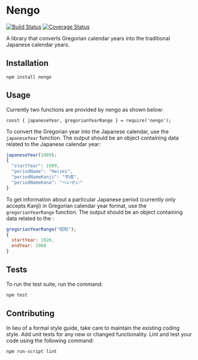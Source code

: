 Nengo
=========

[![Build Status](https://travis-ci.org/KevinAdu/nengo.svg?branch=master)](https://travis-ci.org/KevinAdu/nengo)
[![Coverage Status](https://coveralls.io/repos/github/KevinAdu/nengo/badge.svg?branch=master)](https://coveralls.io/github/KevinAdu/nengo?branch=master)

A library that converts Gregorian calendar years into the traditional Japanese calendar years.

## Installation

  `npm install nengo`

## Usage

Currently two functions are provided by nengo as shown below:

```
const { japaneseYear, gregorianYearRange } = require('nengo');
```

To convert the Gregorian year into the Japanese calendar, use the `japaneseYear` function.
The output should be an object containing data related to the Japanese calendar year:

```js
japaneseYear(1989);
{
  "startYear": 1989,
  "periodName": "Heisei",
  "periodNameKanji": "平成",
  "periodNameKana": "へいせい"
}
```

To get information about a particular Japanese period (currently only accepts Kanji) in Gregorian calendar year format, use the `gregorianYearRange` function.
The output should be an object containing data related to the :

```js
gregorianYearRange("昭和");
{
  startYear: 1926,
  endYear: 1988
}
```

## Tests

To run the test suite, run the command:

```bash
npm test
```

## Contributing

In lieu of a formal style guide, take care to maintain the existing coding style. Add unit tests for any new or changed functionality. Lint and test your code using the following command:

```bash
npm run-script lint
```